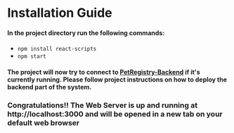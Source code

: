 # Installation Guide

#### In the project directory run the following commands:
- `npm install react-scripts`
- `npm start`

#### The project will now try to connect to [PetRegistry-Backend](https://github.com/nKtistakis/PetRegistry-Backend) if it's currently running. Please follow project instructions on how to deploy the backend part of the system.

### Congratulations!! The Web Server is up and running at http://localhost:3000 and will be opened in a new tab on your default web browser
